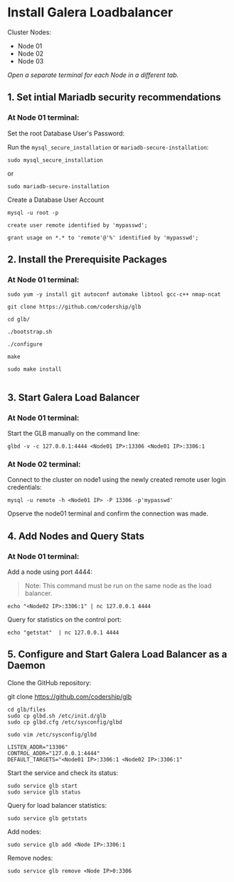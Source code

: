 # Install Galera Loadbalancer
Cluster Nodes:
- Node 01
- Node 02
- Node 03
 
 _Open a separate terminal for each Node in a different tab._

## 1. Set intial Mariadb security recommendations

### At Node 01 terminal:
Set the root Database User's Password:

Run the `mysql_secure_installation` or `mariadb-secure-installation`:
```
sudo mysql_secure_installation
```
or 
```
sudo mariadb-secure-installation
```
Create a Database User Account
```
mysql -u root -p
```

```
create user remote identified by 'mypasswd';

grant usage on *.* to 'remote'@'%' identified by 'mypasswd';
```

## 2. Install the Prerequisite Packages 
### At Node 01 terminal:
```
sudo yum -y install git autoconf automake libtool gcc-c++ nmap-ncat
```

```
git clone https://github.com/codership/glb

cd glb/

./bootstrap.sh

./configure

make

sudo make install


```

## 3. Start Galera Load Balancer
### At Node 01 terminal:

Start the GLB manually on the command line:
```
glbd -v -c 127.0.0.1:4444 <Node01 IP>:13306 <Node01 IP>:3306:1
```
### At Node 02 terminal:

Connect to the cluster on node1 using the newly created remote user login credentials:
```
mysql -u remote -h <Node01 IP> -P 13306 -p'mypasswd'
```
Opserve the node01 terminal and confirm the connection was made.


## 4. Add Nodes and Query Stats
### At Node 01 terminal:
Add a node using port 4444:

> Note: This command must be run on the same node as the load balancer.
```
echo "<Node02 IP>:3306:1" | nc 127.0.0.1 4444
```

Query for statistics on the control port:
```
echo "getstat"  | nc 127.0.0.1 4444
```
## 5. Configure and Start Galera Load Balancer as a Daemon

Clone the GitHub repository:

git clone https://github.com/codership/glb


```
cd glb/files
sudo cp glbd.sh /etc/init.d/glb
sudo cp glbd.cfg /etc/sysconfig/glbd
```

```
sudo vim /etc/sysconfig/glbd

```
```
LISTEN_ADDR="13306"
CONTROL_ADDR="127.0.0.1:4444"
DEFAULT_TARGETS="<Node01 IP>:3306:1 <Node02 IP>:3306:1"
```

Start the service and check its status:
```
sudo service glb start
sudo service glb status
```
Query for load balancer statistics:
```
sudo service glb getstats
```

Add nodes:
```
sudo service glb add <Node IP>:3306:1
```
Remove nodes:
```
sudo service glb remove <Node IP>0:3306
```